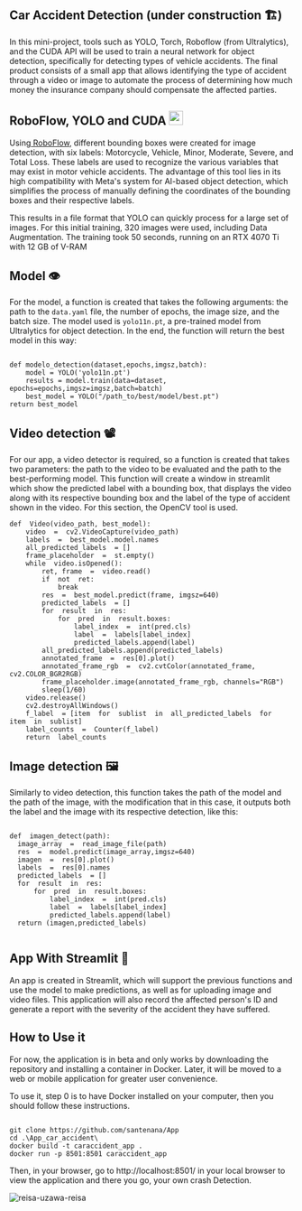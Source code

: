 ﻿﻿
  

## Car Accident Detection (under construction 🏗️)

In this mini-project, tools such as YOLO, Torch, Roboflow (from Ultralytics), and the CUDA API will be used to train a neural network for object detection, specifically for detecting types of vehicle accidents. The final product consists of a small app that allows identifying the type of accident through a video or image to automate the process of determining how much money the insurance company should compensate the affected parties.

  
  

## RoboFlow, YOLO and CUDA <image src="https://cdn.icon-icons.com/icons2/2699/PNG/512/nvidia_logo_icon_169902.png"  width="25">

  

Using<a  href="https://universe.roboflow.com/"  title="Title"> RoboFlow</a>, different bounding boxes were created for image detection, with six labels: Motorcycle, Vehicle, Minor, Moderate, Severe, and Total Loss. These labels are used to recognize the various variables that may exist in motor vehicle accidents. The advantage of this tool lies in its high compatibility with Meta's system for AI-based object detection, which simplifies the process of manually defining the coordinates of the bounding boxes and their respective labels.

  

This results in a file format that YOLO can quickly process for a large set of images. For this initial training, 320 images were used, including Data Augmentation. The training took 50 seconds, running on an RTX 4070 Ti with 12 GB of V-RAM

  

## Model 👁️

  

For the model, a function is created that takes the following arguments: the path to the `data.yaml` file, the number of epochs, the image size, and the batch size. The model used is `yolo11n.pt`, a pre-trained model from Ultralytics for object detection. In the end, the function will return the best model in this way:

```

def modelo_detection(dataset,epochs,imgsz,batch):
	model = YOLO('yolo11n.pt')
	results = model.train(data=dataset, epochs=epochs,imgsz=imgsz,batch=batch)
	best_model = YOLO("/path_to/best/model/best.pt")
return best_model

```

  
  

## Video detection 📽️

  

For our app, a video detector is required, so a function is created that takes two parameters: the path to the video to be evaluated and the path to the best-performing model. This function will create a window in streamlit which show the predicted label with a bounding box, that displays the video along with its respective bounding box and the label of the type of accident shown in the video. For this section, the OpenCV tool is used.

```
def  Video(video_path, best_model):
	video  =  cv2.VideoCapture(video_path)
	labels  =  best_model.model.names
	all_predicted_labels  = []
	frame_placeholder  =  st.empty()
	while  video.isOpened():
		ret, frame  =  video.read()
		if  not  ret:
			break
		res  =  best_model.predict(frame, imgsz=640)
		predicted_labels  = []
		for  result  in  res:
			for  pred  in  result.boxes:
				label_index  =  int(pred.cls)
				label  =  labels[label_index]
				predicted_labels.append(label)
		all_predicted_labels.append(predicted_labels)
		annotated_frame  =  res[0].plot()
		annotated_frame_rgb  =  cv2.cvtColor(annotated_frame, cv2.COLOR_BGR2RGB)
		frame_placeholder.image(annotated_frame_rgb, channels="RGB")
		sleep(1/60)
	video.release()
	cv2.destroyAllWindows()
	f_label  = [item  for  sublist  in  all_predicted_labels  for  item  in  sublist]
	label_counts  =  Counter(f_label)
	return  label_counts
```

  

## Image detection 🖼️

  
Similarly to video detection, this function takes the path of the model and the path of the image, with the modification that in this case, it outputs both the label and the image with its respective detection, like this:

  ```

def  imagen_detect(path):
	image_array  =  read_image_file(path)
	res  =  model.predict(image_array,imgsz=640)
	imagen  =  res[0].plot()
	labels  =  res[0].names
	predicted_labels  = []
	for  result  in  res:
		for  pred  in  result.boxes:
			label_index  =  int(pred.cls)
			label  =  labels[label_index]
			predicted_labels.append(label)
	return (imagen,predicted_labels)
  

```
  

## App With Streamlit 👑

An app is created in Streamlit, which will support the previous functions and use the model to make predictions, as well as for uploading image and video files. This application will also record the affected person's ID and generate a report with the severity of the accident they have suffered.

## How to Use it

For now, the application is in beta and only works by downloading the repository and installing a container in Docker. Later, it will be moved to a web or mobile application for greater user convenience.

To use it, step 0 is to have Docker installed on your computer, then you should follow these instructions.

```

git clone https://github.com/santenana/App
cd .\App_car_accident\
docker build -t caraccident_app .
docker run -p 8501:8501 caraccident_app
```
Then, in your browser, go to http://localhost:8501/ in your local browser to view the application and there you go, your own crash Detection.

![reisa-uzawa-reisa](https://github.com/user-attachments/assets/006ee6d2-95cc-499a-8c01-d09dbb45f40c)
